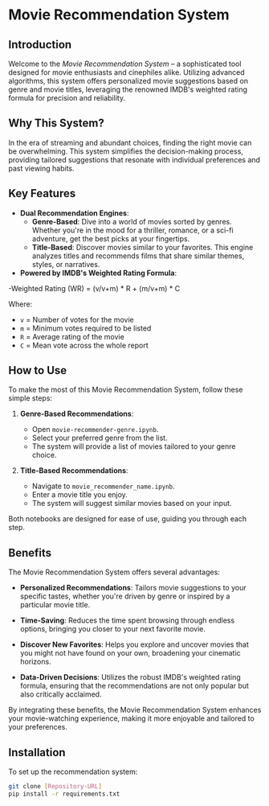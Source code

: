 # Movie Recommendation System

## Introduction
Welcome to the *Movie Recommendation System* – a sophisticated tool designed for movie enthusiasts and cinephiles alike. Utilizing advanced algorithms, this system offers personalized movie suggestions based on genre and movie titles, leveraging the renowned IMDB's weighted rating formula for precision and reliability.

## Why This System?
In the era of streaming and abundant choices, finding the right movie can be overwhelming. This system simplifies the decision-making process, providing tailored suggestions that resonate with individual preferences and past viewing habits.

## Key Features
- **Dual Recommendation Engines**:
  - **Genre-Based**: Dive into a world of movies sorted by genres. Whether you're in the mood for a thriller, romance, or a sci-fi adventure, get the best picks at your fingertips.
  - **Title-Based**: Discover movies similar to your favorites. This engine analyzes titles and recommends films that share similar themes, styles, or narratives.
- **Powered by IMDB's Weighted Rating Formula**:

-Weighted Rating (WR) = (v/v+m) * R + (m/v+m) * C

Where:
- `v` = Number of votes for the movie
- `m` = Minimum votes required to be listed
- `R` = Average rating of the movie
- `C` = Mean vote across the whole report

## How to Use
To make the most of this Movie Recommendation System, follow these simple steps:

1. **Genre-Based Recommendations**:
   - Open `movie-recommender-genre.ipynb`.
   - Select your preferred genre from the list.
   - The system will provide a list of movies tailored to your genre choice.

2. **Title-Based Recommendations**:
   - Navigate to `movie_recommender_name.ipynb`.
   - Enter a movie title you enjoy.
   - The system will suggest similar movies based on your input.

Both notebooks are designed for ease of use, guiding you through each step.

## Benefits
The Movie Recommendation System offers several advantages:

- **Personalized Recommendations**: Tailors movie suggestions to your specific tastes, whether you're driven by genre or inspired by a particular movie title.

- **Time-Saving**: Reduces the time spent browsing through endless options, bringing you closer to your next favorite movie.

- **Discover New Favorites**: Helps you explore and uncover movies that you might not have found on your own, broadening your cinematic horizons.

- **Data-Driven Decisions**: Utilizes the robust IMDB's weighted rating formula, ensuring that the recommendations are not only popular but also critically acclaimed.

By integrating these benefits, the Movie Recommendation System enhances your movie-watching experience, making it more enjoyable and tailored to your preferences.


## Installation
To set up the recommendation system:
```bash
git clone [Repository-URL]
pip install -r requirements.txt
